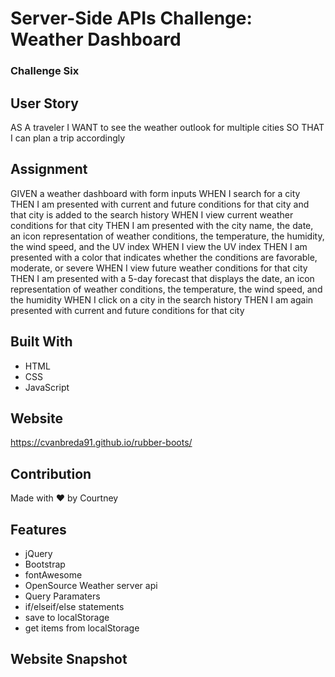 # Server-Side APIs Challenge: Weather Dashboard
### Challenge Six

## User Story
AS A traveler
I WANT to see the weather outlook for multiple cities
SO THAT I can plan a trip accordingly

## Assignment
GIVEN a weather dashboard with form inputs
WHEN I search for a city
THEN I am presented with current and future conditions for that city and that city is added to the search history
WHEN I view current weather conditions for that city
THEN I am presented with the city name, the date, an icon representation of weather conditions, the temperature, the humidity, the wind speed, and the UV index
WHEN I view the UV index
THEN I am presented with a color that indicates whether the conditions are favorable, moderate, or severe
WHEN I view future weather conditions for that city
THEN I am presented with a 5-day forecast that displays the date, an icon representation of weather conditions, the temperature, the wind speed, and the humidity
WHEN I click on a city in the search history
THEN I am again presented with current and future conditions for that city

## Built With
- HTML
- CSS
- JavaScript

## Website
https://cvanbreda91.github.io/rubber-boots/

## Contribution
Made with ❤️ by Courtney

## Features
- jQuery
- Bootstrap
- fontAwesome
- OpenSource Weather server api
- Query Paramaters
- if/elseif/else statements
- save to localStorage
- get items from localStorage

## Website Snapshot
